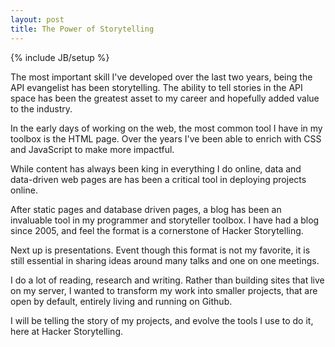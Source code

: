 ```yaml
---
layout: post
title: The Power of Storytelling
---
```

{% include JB/setup %}

<p>The most important skill I've developed over the last two years, being the API evangelist has been storytelling.  The ability to tell stories in the API space has been the greatest asset to my career and hopefully added value to the industry.</p>
<p>In the early days of working on the web, the most common tool I have in my toolbox is the HTML page.  Over the years I've been able to enrich with CSS and JavaScript to make more impactful.</p>
<p>While content has always been king in everything I do online, data and data-driven web pages are has been a critical tool in deploying projects online.</p>
<p>After static pages and database driven pages, a blog has been an invaluable tool in my programmer and storyteller toolbox.  I have had a blog since 2005, and feel the format is a cornerstone of Hacker Storytelling.</p>
<p>Next up is presentations.  Event though this format is not my favorite, it is still essential in sharing ideas around many talks and one on one meetings.</p>
<p>I do a lot of reading, research and writing.  Rather than building sites that live on my server, I wanted to transform my work into smaller projects, that are open by default, entirely living and running on Github.</p>
<p>I will be telling the story of my projects, and evolve the tools I use to do it, here at Hacker Storytelling.</p>


